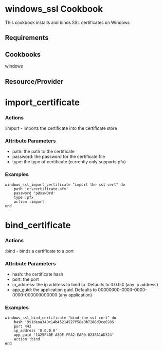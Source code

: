 windows_ssl Cookbook
====================
This cookbook installs and binds SSL certificates on Windows

Requirements
------------

Cookbooks
---------
windows

Resource/Provider
-----------------

import_certificate
==================

### Actions

:import - imports the certificate into the certificate store

### Attribute Parameters

- path: the path to the certificate
- password: the password for the certificate file
- type: the type of certificate (currently only supports pfx)

### Examples

    windows_ssl_import_certificate "import the ssl cert" do
        path 'c:\certificate.pfx'
        password 'p@ssw0rd'
        type :pfx
        action :import
    end

bind_certificate
================

### Actions

:bind - binds a certificate to a port

### Attribute Parameters

- hash: the certificate hash
- port: the port
- ip_address: the ip address to bind to. Defaults to 0.0.0.0 (any ip address)
- app_guid: the application guid. Defaults to 00000000-0000-0000-0000-000000000000 (any application)

### Examples

    windows_ssl_bind_certificate "bind the ssl cert" do
        hash '991deaa340c14b45214927f58a8b7288d9ce6906'
        port 443
        ip_address '0.0.0.0'
        app_guid '1A25F4DE-A3DE-FEA2-EAF0-023FA1AD324'
        action :bind
    end